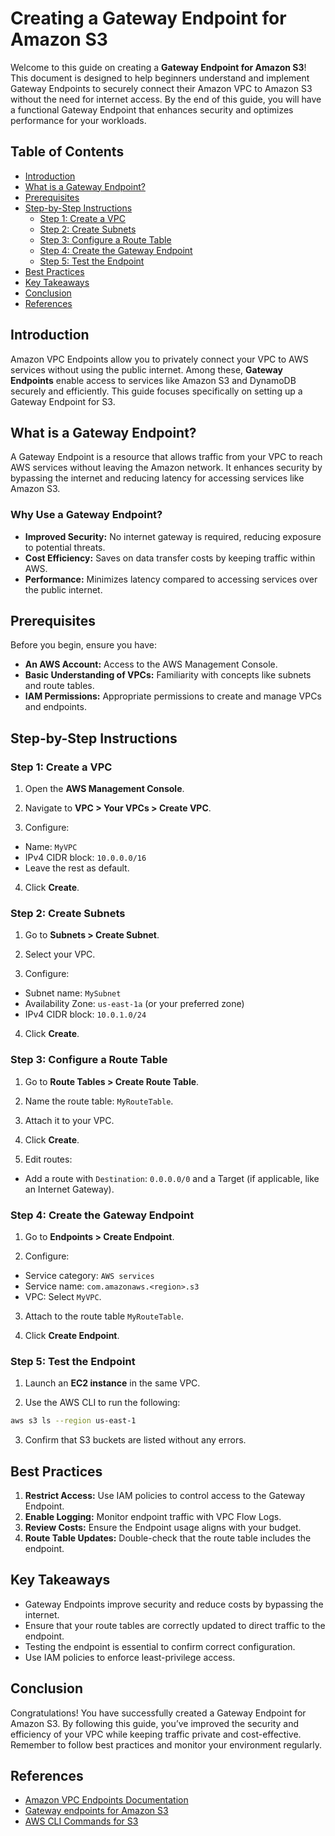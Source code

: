 # Creating a Gateway Endpoint for Amazon S3

Welcome to this guide on creating a **Gateway Endpoint for Amazon S3**! This document is designed to help beginners understand and implement Gateway Endpoints to securely connect their Amazon VPC to Amazon S3 without the need for internet access. By the end of this guide, you will have a functional Gateway Endpoint that enhances security and optimizes performance for your workloads.

## Table of Contents

- [Introduction](#introduction)
- [What is a Gateway Endpoint?](#what-is-a-gateway-endpoint)
- [Prerequisites](#prerequisites)
- [Step-by-Step Instructions](#step-by-step-instructions)
    - [Step 1: Create a VPC](#step-1-create-a-vpc)
    - [Step 2: Create Subnets](#step-2-create-subnets)
    - [Step 3: Configure a Route Table](#step-3-configure-a-route-table)
    - [Step 4: Create the Gateway Endpoint](#step-4-create-the-gateway-endpoint)
    - [Step 5: Test the Endpoint](#step-5-test-the-endpoint)
- [Best Practices](#best-practices)
- [Key Takeaways](#key-takeaways)
- [Conclusion](#conclusion)
- [References](#references)

## Introduction

Amazon VPC Endpoints allow you to privately connect your VPC to AWS services without using the public internet. Among these, **Gateway Endpoints** enable access to services like Amazon S3 and DynamoDB securely and efficiently. This guide focuses specifically on setting up a Gateway Endpoint for S3.

## What is a Gateway Endpoint?

A Gateway Endpoint is a resource that allows traffic from your VPC to reach AWS services without leaving the Amazon network. It enhances security by bypassing the internet and reducing latency for accessing services like Amazon S3. 

### Why Use a Gateway Endpoint?

- **Improved Security:** No internet gateway is required, reducing exposure to potential threats.
- **Cost Efficiency:** Saves on data transfer costs by keeping traffic within AWS.
- **Performance:** Minimizes latency compared to accessing services over the public internet.

## Prerequisites

Before you begin, ensure you have:
- **An AWS Account:** Access to the AWS Management Console.
- **Basic Understanding of VPCs:** Familiarity with concepts like subnets and route tables.
- **IAM Permissions:** Appropriate permissions to create and manage VPCs and endpoints.

## Step-by-Step Instructions

### Step 1: Create a VPC

1. Open the **AWS Management Console**.

2. Navigate to **VPC > Your VPCs > Create VPC**.

3. Configure:

- Name: `MyVPC`
- IPv4 CIDR block: `10.0.0.0/16`
- Leave the rest as default.

4. Click **Create**.

### Step 2: Create Subnets

1. Go to **Subnets > Create Subnet**.

2. Select your VPC.

3. Configure:

- Subnet name: `MySubnet`
- Availability Zone: `us-east-1a` (or your preferred zone)
- IPv4 CIDR block: `10.0.1.0/24`

4. Click **Create**.

### Step 3: Configure a Route Table

1. Go to **Route Tables > Create Route Table**.

2. Name the route table: `MyRouteTable`.

3. Attach it to your VPC.

4. Click **Create**.

5. Edit routes:

- Add a route with `Destination`: `0.0.0.0/0` and a Target (if applicable, like an Internet Gateway).

### Step 4: Create the Gateway Endpoint

1. Go to **Endpoints > Create Endpoint**.

2. Configure:
- Service category: `AWS services`
- Service name: `com.amazonaws.<region>.s3`
- VPC: Select `MyVPC`.

3. Attach to the route table `MyRouteTable`.

4. Click **Create Endpoint**.

### Step 5: Test the Endpoint

1. Launch an **EC2 instance** in the same VPC.

2. Use the AWS CLI to run the following:

```bash
aws s3 ls --region us-east-1
```

3. Confirm that S3 buckets are listed without any errors.

## Best Practices

1. **Restrict Access:** Use IAM policies to control access to the Gateway Endpoint.
2. **Enable Logging:** Monitor endpoint traffic with VPC Flow Logs.
3. **Review Costs:** Ensure the Endpoint usage aligns with your budget.
4. **Route Table Updates:** Double-check that the route table includes the endpoint.

## Key Takeaways

- Gateway Endpoints improve security and reduce costs by bypassing the internet.
- Ensure that your route tables are correctly updated to direct traffic to the endpoint.
- Testing the endpoint is essential to confirm correct configuration.
- Use IAM policies to enforce least-privilege access.

## Conclusion

Congratulations! You have successfully created a Gateway Endpoint for Amazon S3. By following this guide, you’ve improved the security and efficiency of your VPC while keeping traffic private and cost-effective. Remember to follow best practices and monitor your environment regularly.

## References

- [Amazon VPC Endpoints Documentation](https://docs.aws.amazon.com/vpc/latest/privatelink/vpc-endpoints.html)
- [Gateway endpoints for Amazon S3](https://docs.aws.amazon.com/vpc/latest/privatelink/vpc-endpoints-s3.html)
- [AWS CLI Commands for S3](https://docs.aws.amazon.com/cli/latest/reference/s3/)